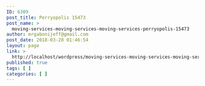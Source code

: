```yaml
---
ID: 6309
post_title: Perryopolis 15473
post_name: >
  moving-services-moving-services-moving-services-perryopolis-15473
author: mrgabonijeff@gmail.com
post_date: 2018-03-28 01:46:54
layout: page
link: >
  http://localhost/wordpress/moving-services-moving-services-moving-services-perryopolis-15473/
published: true
tags: [ ]
categories: [ ]
---
```

